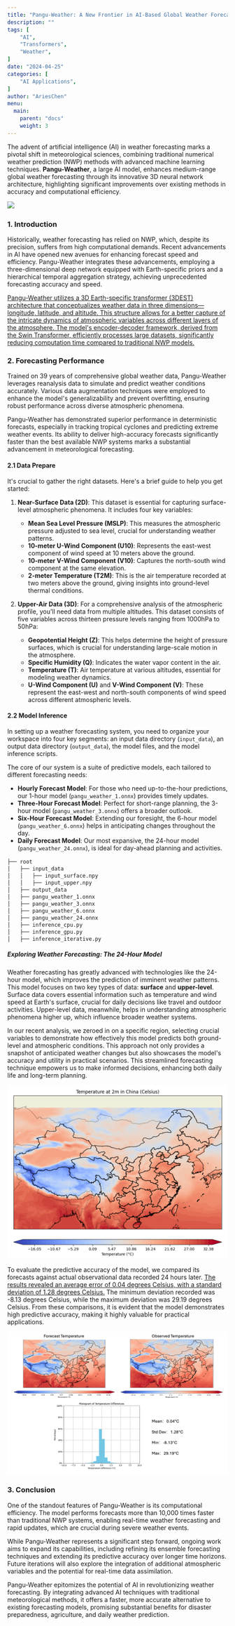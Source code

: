 ```yaml
---
title: "Pangu-Weather: A New Frontier in AI-Based Global Weather Forecasting"
description: ""
tags: [
    "AI",
    "Transformers",
    "Weather",
]
date: "2024-04-25"
categories: [
    "AI Applications",
]
author: "AriesChen"
menu:
  main:
    parent: "docs"
    weight: 3
---
```


The advent of artificial intelligence (AI) in weather forecasting marks a pivotal shift in meteorological sciences, combining traditional numerical weather prediction (NWP) methods with advanced machine learning techniques. **Pangu-Weather**, a large AI model, enhances medium-range global weather forecasting through its innovative 3D neural network architecture, highlighting significant improvements over existing methods in accuracy and computational efficiency.

![](https://raw.githubusercontent.com/AriesChen-UPC/AriesChen-UPC/main/Blog/DALL%C2%B7E%202024-04-24%2014.56.24%20-%20A%20conceptual%20visualization%20of%20Pangu-Weather%2C%20an%20advanced%20AI%20model%20for%20weather%20forecasting%2C%20showcasing%20its%203D%20neural%20network%20architecture.%20The%20image%20de.webp)

### 1. Introduction

Historically, weather forecasting has relied on NWP, which, despite its precision, suffers from high computational demands. Recent advancements in AI have opened new avenues for enhancing forecast speed and efficiency. Pangu-Weather integrates these advancements, employing a three-dimensional deep network equipped with Earth-specific priors and a hierarchical temporal aggregation strategy, achieving unprecedented forecasting accuracy and speed.

<u>Pangu-Weather utilizes a 3D Earth-specific transformer (3DEST) architecture that conceptualizes weather data in three dimensions—longitude, latitude, and altitude. This structure allows for a better capture of the intricate dynamics of atmospheric variables across different layers of the atmosphere. The model's encoder-decoder framework, derived from the Swin Transformer, efficiently processes large datasets, significantly reducing computation time compared to traditional NWP models.</u>

### 2. Forecasting Performance

Trained on 39 years of comprehensive global weather data, Pangu-Weather leverages reanalysis data to simulate and predict weather conditions accurately. Various data augmentation techniques were employed to enhance the model's generalizability and prevent overfitting, ensuring robust performance across diverse atmospheric phenomena.

Pangu-Weather has demonstrated superior performance in deterministic forecasts, especially in tracking tropical cyclones and predicting extreme weather events. Its ability to deliver high-accuracy forecasts significantly faster than the best available NWP systems marks a substantial advancement in meteorological forecasting.

#### 2.1 Data Prepare

It's crucial to gather the right datasets. Here's a brief guide to help you get started:

1. **Near-Surface Data (2D)**:
   This dataset is essential for capturing surface-level atmospheric phenomena. It includes four key variables:
   - **Mean Sea Level Pressure (MSLP)**: This measures the atmospheric pressure adjusted to sea level, crucial for understanding weather patterns.
   - **10-meter U-Wind Component (U10)**: Represents the east-west component of wind speed at 10 meters above the ground.
   - **10-meter V-Wind Component (V10)**: Captures the north-south wind component at the same elevation.
   - **2-meter Temperature (T2M)**: This is the air temperature recorded at two meters above the ground, giving insights into ground-level thermal conditions.

2. **Upper-Air Data (3D)**:
   For a comprehensive analysis of the atmospheric profile, you'll need data from multiple altitudes. This dataset consists of five variables across thirteen pressure levels ranging from 1000hPa to 50hPa:
   - **Geopotential Height (Z)**: This helps determine the height of pressure surfaces, which is crucial for understanding large-scale motion in the atmosphere.
   - **Specific Humidity (Q)**: Indicates the water vapor content in the air.
   - **Temperature (T)**: Air temperature at various altitudes, essential for modeling weather dynamics.
   - **U-Wind Component (U)** and **V-Wind Component (V)**: These represent the east-west and north-south components of wind speed across different atmospheric levels.

#### 2.2 Model Inference

In setting up a weather forecasting system, you need to organize your workspace into four key segments: an input data directory (`input_data`), an output data directory (`output_data`), the model files, and the model inference scripts.

The core of our system is a suite of predictive models, each tailored to different forecasting needs:

- **Hourly Forecast Model**: For those who need up-to-the-hour predictions, our 1-hour model (`pangu_weather_1.onnx`) provides timely updates.
- **Three-Hour Forecast Model**: Perfect for short-range planning, the 3-hour model (`pangu_weather_3.onnx`) offers a broader outlook.
- **Six-Hour Forecast Model**: Extending our foresight, the 6-hour model (`pangu_weather_6.onnx`) helps in anticipating changes throughout the day.
- **Daily Forecast Model**: Our most expansive, the 24-hour model (`pangu_weather_24.onnx`), is ideal for day-ahead planning and activities.

```
├── root
│   ├── input_data
│   │   ├── input_surface.npy
│   │   ├── input_upper.npy
│   ├── output_data
│   ├── pangu_weather_1.onnx
│   ├── pangu_weather_3.onnx
│   ├── pangu_weather_6.onnx
│   ├── pangu_weather_24.onnx
│   ├── inference_cpu.py
│   ├── inference_gpu.py
│   ├── inference_iterative.py
```

##### Exploring Weather Forecasting: The 24-Hour Model

Weather forecasting has greatly advanced with technologies like the 24-hour model, which improves the prediction of imminent weather patterns. This model focuses on two key types of data: **surface** and **upper-level**. Surface data covers essential information such as temperature and wind speed at Earth's surface, crucial for daily decisions like travel and outdoor activities. Upper-level data, meanwhile, helps in understanding atmospheric phenomena higher up, which influence broader weather systems.

In our recent analysis, we zeroed in on a specific region, selecting crucial variables to demonstrate how effectively this model predicts both ground-level and atmospheric conditions. This approach not only provides a snapshot of anticipated weather changes but also showcases the model's accuracy and utility in practical scenarios. This streamlined forecasting technique empowers us to make informed decisions, enhancing both daily life and long-term planning.

![](https://github.com/AriesChen-UPC/AriesChen-UPC/blob/main/Blog/T2M.png?raw=true)

To evaluate the predictive accuracy of the model, we compared its forecasts against actual observational data recorded 24 hours later. <u>The results revealed an average error of 0.04 degrees Celsius, with a standard deviation of 1.28 degrees Celsius.</u> The minimum deviation recorded was -8.13 degrees Celsius, while the maximum deviation was 29.19 degrees Celsius. From these comparisons, it is evident that the model demonstrates high predictive accuracy, making it highly valuable for practical applications.

![](https://github.com/AriesChen-UPC/AriesChen-UPC/blob/main/Blog/CleanShot%202024-04-25%20at%2009.37.21@2x.png?raw=true)

### 3. Conclusion

One of the standout features of Pangu-Weather is its computational efficiency. The model performs forecasts more than 10,000 times faster than traditional NWP systems, enabling real-time weather forecasting and rapid updates, which are crucial during severe weather events.

While Pangu-Weather represents a significant step forward, ongoing work aims to expand its capabilities, including refining its ensemble forecasting techniques and extending its predictive accuracy over longer time horizons. Future iterations will also explore the integration of additional atmospheric variables and the potential for real-time data assimilation.

Pangu-Weather epitomizes the potential of AI in revolutionizing weather forecasting. By integrating advanced AI techniques with traditional meteorological methods, it offers a faster, more accurate alternative to existing forecasting models, promising substantial benefits for disaster preparedness, agriculture, and daily weather prediction.
